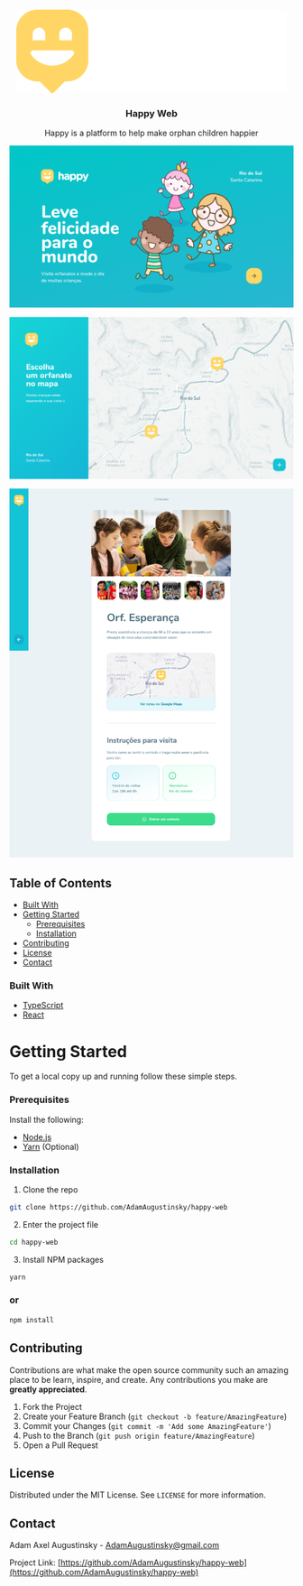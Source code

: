 
<!-- PROJECT LOGO -->
<br />
<p align="center">
  <a href="https://github.com/AdamAugustinsky/happy-web">
    <img src=".images/logo.svg" alt="Logo">
  </a>

  <h3 align="center">Happy Web</h3>

  <p align="center">
    Happy is a platform to help make orphan children happier
  </p>
</p>

<p align="center">
  <img src=".images/home.png" alt="Logo">
</p>

<p align="center">
  <img src=".images/map.png" alt="Logo">
</p>

<p align="center">
  <img src=".images/profile.png" alt="Logo">
</p>

<!-- TABLE OF CONTENTS -->
## Table of Contents

* [Built With](#built-with)
* [Getting Started](#getting-started)
  * [Prerequisites](#prerequisites)
  * [Installation](#installation)
* [Contributing](#contributing)
* [License](#license)
* [Contact](#contact)

### Built With

* [TypeScript](https://www.typescriptlang.org)
* [React](https://reactjs.org/)


<!-- GETTING STARTED -->
# Getting Started

To get a local copy up and running follow these simple steps.

### Prerequisites

Install the following:
* [Node.js](https://nodejs.org/en/)
* [Yarn](https://yarnpkg.com/getting-started/install) (Optional)

### Installation

1. Clone the repo
```sh
git clone https://github.com/AdamAugustinsky/happy-web
```
2. Enter the project file
```sh
cd happy-web
```
3. Install NPM packages
```sh
yarn
```
### or
```sh
npm install
```

<!-- CONTRIBUTING -->
## Contributing

Contributions are what make the open source community such an amazing place to be learn, inspire, and create. Any contributions you make are **greatly appreciated**.

1. Fork the Project
2. Create your Feature Branch (`git checkout -b feature/AmazingFeature`)
3. Commit your Changes (`git commit -m 'Add some AmazingFeature'`)
4. Push to the Branch (`git push origin feature/AmazingFeature`)
5. Open a Pull Request


<!-- LICENSE -->
## License

Distributed under the MIT License. See `LICENSE` for more information.


<!-- CONTACT -->
## Contact

Adam Axel Augustinsky - AdamAugustinsky@gmail.com

Project Link: [https://github.com/AdamAugustinsky/happy-web](https://github.com/AdamAugustinsky/happy-web)
